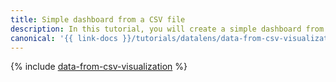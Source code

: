 ```yaml
---
title: Simple dashboard from a CSV file
description: In this tutorial, you will create a simple dashboard from a CSV file and learn how to use {{ datalens-short-name }} to analyze dependencies.
canonical: '{{ link-docs }}/tutorials/datalens/data-from-csv-visualization'
---
```


{% include [data-from-csv-visualization](../../_tutorials/datalens/data-from-csv-visualization.md) %}
